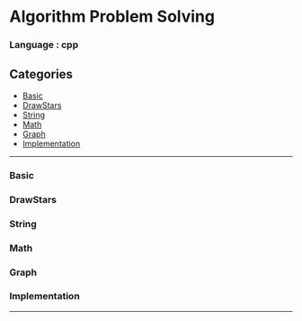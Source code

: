 # Algorithm Problem Solving

### Language : cpp

## Categories

* [Basic](#Basic)
* [DrawStars](#DrawStars)
* [String](#String)
* [Math](#Math)
* [Graph](#Graph)
* [Implementation](#Implementation)

* * * 

### Basic



### DrawStars



### String


### Math


### Graph


### Implementation


* * * 

